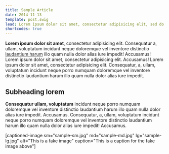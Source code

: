 ```yaml
---
title: Sample Article
date: 2014-11-13
template: post.swig
lead: Lorem ipsum dolor sit amet, consectetur adipisicing elit, sed do eiusmod tempor incididunt ut labore et dolore magna aliqua. Ut enim ad minim veniam, quis nostrud exercitation [ullamco laboris]() nisi ut aliquip ex ea commodo consequat. Duis aute irure dolor in reprehenderit in voluptate velit esse cillum dolore eu fugiat nulla pariatur. Excepteur sint occaecat cupidatat non proident, sunt in culpa qui officia deserunt mollit anim id est laborum.
shortcodes: true
---
```


**Lorem ipsum dolor sit amet**, consectetur adipisicing elit. Consequatur a, ullam, voluptatum incidunt neque doloremque vel inventore distinctio [laudantium harum]() illo quam nulla dolor alias iure impedit! Accusamus! Lorem ipsum dolor sit amet, consectetur adipisicing elit. Accusamus! Lorem ipsum dolor sit amet, consectetur adipisicing elit. Consequatur, a, ullam, voluptatum incidunt neque porro numquam doloremque vel inventore distinctio laudantium harum illo quam nulla dolor alias iure impedit.

## Subheading lorem

**Consequatur ullam, voluptatum** incidunt neque porro numquam doloremque vel inventore distinctio laudantium harum illo quam nulla dolor alias iure impedit. Accusamus. Consequatur, a, ullam, voluptatum incidunt neque porro numquam doloremque vel inventore distinctio laudantium harum illo quam nulla dolor alias iure impedit! Accusamus.

[captioned-image sm="sample-sm.jpg" md="sample-md.jpg" lg="sample-lg.jpg" alt="This is a fake image" caption="This is a caption for the fake image above"]